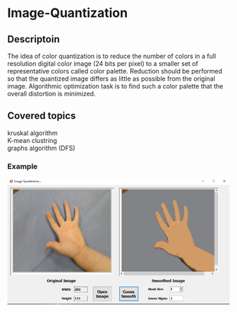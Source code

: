 # Image-Quantization
## Descriptoin
The idea of color quantization is to reduce the number of colors in a full resolution digital color image (24 bits per pixel) to a smaller set of representative colors called color palette. Reduction should be performed so that the quantized image differs as little as possible from the original image. Algorithmic optimization task is to find such a color palette that the overall distortion is minimized. 
## Covered topics
kruskal algorithm\
K-mean clustring\
graphs algorithm (DFS)
### Example
![Image-Quantization](https://github.com/abdo3017/Image-Quantization/blob/master/ImageQuantization/1.PNG)
